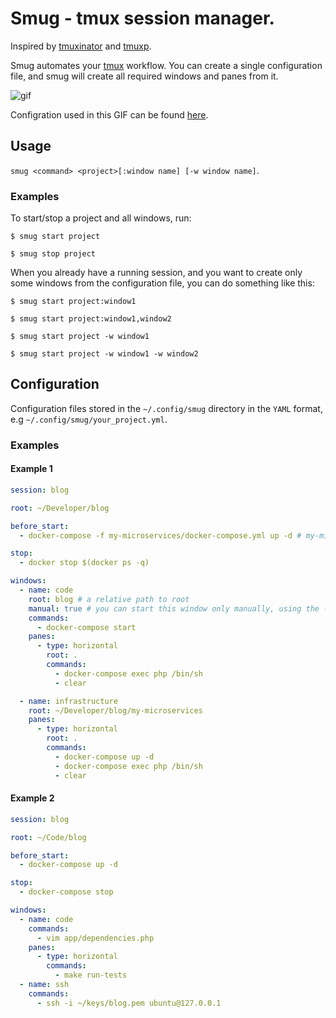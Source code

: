 # Smug - tmux session manager.

Inspired by [tmuxinator](https://github.com/tmuxinator/tmuxinator) and [tmuxp](https://github.com/tmux-python/tmuxp).

Smug automates your [tmux](https://github.com/tmux/tmux) workflow. You can create a single configuration file, and smug will create all required windows and panes from it.

![gif](https://raw.githubusercontent.com/ivaaaan/gifs/master/smug.gif)

Configration used in this GIF can be found [here](#example-2).

## Usage

`smug <command> <project>[:window name] [-w window name]`.

### Examples

To start/stop a project and all windows, run:

```
$ smug start project

$ smug stop project
```

When you already have a running session, and you want to create only some windows from the configuration file, you can do something like this:

```
$ smug start project:window1

$ smug start project:window1,window2

$ smug start project -w window1

$ smug start project -w window1 -w window2
```

## Configuration

Configuration files stored in the `~/.config/smug` directory in the `YAML` format, e.g `~/.config/smug/your_project.yml`.

### Examples

#### Example 1


```yaml
session: blog

root: ~/Developer/blog

before_start:
  - docker-compose -f my-microservices/docker-compose.yml up -d # my-microservices/docker-compose.yml is a relative to `root`

stop:
  - docker stop $(docker ps -q)

windows:
  - name: code
    root: blog # a relative path to root
    manual: true # you can start this window only manually, using the -w arg
    commands:
      - docker-compose start
    panes:
      - type: horizontal
        root: .
        commands:
          - docker-compose exec php /bin/sh
          - clear

  - name: infrastructure
    root: ~/Developer/blog/my-microservices
    panes:
      - type: horizontal
        root: .
        commands:
          - docker-compose up -d
          - docker-compose exec php /bin/sh
          - clear
```
#### Example 2

```yaml
session: blog

root: ~/Code/blog

before_start:
  - docker-compose up -d

stop:
  - docker-compose stop

windows:
  - name: code
    commands:
      - vim app/dependencies.php
    panes:
      - type: horizontal
        commands:
          - make run-tests
  - name: ssh
    commands:
      - ssh -i ~/keys/blog.pem ubuntu@127.0.0.1
```
